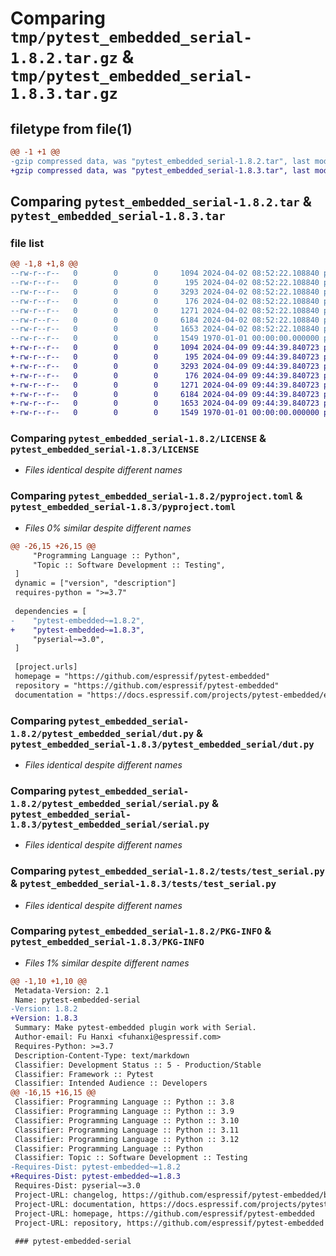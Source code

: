 # Comparing `tmp/pytest_embedded_serial-1.8.2.tar.gz` & `tmp/pytest_embedded_serial-1.8.3.tar.gz`

## filetype from file(1)

```diff
@@ -1 +1 @@
-gzip compressed data, was "pytest_embedded_serial-1.8.2.tar", last modified: Fri Jan  1 00:00:00 2016, max compression
+gzip compressed data, was "pytest_embedded_serial-1.8.3.tar", last modified: Fri Jan  1 00:00:00 2016, max compression
```

## Comparing `pytest_embedded_serial-1.8.2.tar` & `pytest_embedded_serial-1.8.3.tar`

### file list

```diff
@@ -1,8 +1,8 @@
--rw-r--r--   0        0        0     1094 2024-04-02 08:52:22.108840 pytest_embedded_serial-1.8.2/LICENSE
--rw-r--r--   0        0        0      195 2024-04-02 08:52:22.108840 pytest_embedded_serial-1.8.2/README.md
--rw-r--r--   0        0        0     3293 2024-04-02 08:52:22.108840 pytest_embedded_serial-1.8.2/pyproject.toml
--rw-r--r--   0        0        0      176 2024-04-02 08:52:22.108840 pytest_embedded_serial-1.8.2/pytest_embedded_serial/__init__.py
--rw-r--r--   0        0        0     1271 2024-04-02 08:52:22.108840 pytest_embedded_serial-1.8.2/pytest_embedded_serial/dut.py
--rw-r--r--   0        0        0     6184 2024-04-02 08:52:22.108840 pytest_embedded_serial-1.8.2/pytest_embedded_serial/serial.py
--rw-r--r--   0        0        0     1653 2024-04-02 08:52:22.108840 pytest_embedded_serial-1.8.2/tests/test_serial.py
--rw-r--r--   0        0        0     1549 1970-01-01 00:00:00.000000 pytest_embedded_serial-1.8.2/PKG-INFO
+-rw-r--r--   0        0        0     1094 2024-04-09 09:44:39.840723 pytest_embedded_serial-1.8.3/LICENSE
+-rw-r--r--   0        0        0      195 2024-04-09 09:44:39.840723 pytest_embedded_serial-1.8.3/README.md
+-rw-r--r--   0        0        0     3293 2024-04-09 09:44:39.840723 pytest_embedded_serial-1.8.3/pyproject.toml
+-rw-r--r--   0        0        0      176 2024-04-09 09:44:39.840723 pytest_embedded_serial-1.8.3/pytest_embedded_serial/__init__.py
+-rw-r--r--   0        0        0     1271 2024-04-09 09:44:39.840723 pytest_embedded_serial-1.8.3/pytest_embedded_serial/dut.py
+-rw-r--r--   0        0        0     6184 2024-04-09 09:44:39.840723 pytest_embedded_serial-1.8.3/pytest_embedded_serial/serial.py
+-rw-r--r--   0        0        0     1653 2024-04-09 09:44:39.840723 pytest_embedded_serial-1.8.3/tests/test_serial.py
+-rw-r--r--   0        0        0     1549 1970-01-01 00:00:00.000000 pytest_embedded_serial-1.8.3/PKG-INFO
```

### Comparing `pytest_embedded_serial-1.8.2/LICENSE` & `pytest_embedded_serial-1.8.3/LICENSE`

 * *Files identical despite different names*

### Comparing `pytest_embedded_serial-1.8.2/pyproject.toml` & `pytest_embedded_serial-1.8.3/pyproject.toml`

 * *Files 0% similar despite different names*

```diff
@@ -26,15 +26,15 @@
     "Programming Language :: Python",
     "Topic :: Software Development :: Testing",
 ]
 dynamic = ["version", "description"]
 requires-python = ">=3.7"
 
 dependencies = [
-    "pytest-embedded~=1.8.2",
+    "pytest-embedded~=1.8.3",
     "pyserial~=3.0",
 ]
 
 [project.urls]
 homepage = "https://github.com/espressif/pytest-embedded"
 repository = "https://github.com/espressif/pytest-embedded"
 documentation = "https://docs.espressif.com/projects/pytest-embedded/en/latest/"
```

### Comparing `pytest_embedded_serial-1.8.2/pytest_embedded_serial/dut.py` & `pytest_embedded_serial-1.8.3/pytest_embedded_serial/dut.py`

 * *Files identical despite different names*

### Comparing `pytest_embedded_serial-1.8.2/pytest_embedded_serial/serial.py` & `pytest_embedded_serial-1.8.3/pytest_embedded_serial/serial.py`

 * *Files identical despite different names*

### Comparing `pytest_embedded_serial-1.8.2/tests/test_serial.py` & `pytest_embedded_serial-1.8.3/tests/test_serial.py`

 * *Files identical despite different names*

### Comparing `pytest_embedded_serial-1.8.2/PKG-INFO` & `pytest_embedded_serial-1.8.3/PKG-INFO`

 * *Files 1% similar despite different names*

```diff
@@ -1,10 +1,10 @@
 Metadata-Version: 2.1
 Name: pytest-embedded-serial
-Version: 1.8.2
+Version: 1.8.3
 Summary: Make pytest-embedded plugin work with Serial.
 Author-email: Fu Hanxi <fuhanxi@espressif.com>
 Requires-Python: >=3.7
 Description-Content-Type: text/markdown
 Classifier: Development Status :: 5 - Production/Stable
 Classifier: Framework :: Pytest
 Classifier: Intended Audience :: Developers
@@ -16,15 +16,15 @@
 Classifier: Programming Language :: Python :: 3.8
 Classifier: Programming Language :: Python :: 3.9
 Classifier: Programming Language :: Python :: 3.10
 Classifier: Programming Language :: Python :: 3.11
 Classifier: Programming Language :: Python :: 3.12
 Classifier: Programming Language :: Python
 Classifier: Topic :: Software Development :: Testing
-Requires-Dist: pytest-embedded~=1.8.2
+Requires-Dist: pytest-embedded~=1.8.3
 Requires-Dist: pyserial~=3.0
 Project-URL: changelog, https://github.com/espressif/pytest-embedded/blob/main/CHANGELOG.md
 Project-URL: documentation, https://docs.espressif.com/projects/pytest-embedded/en/latest/
 Project-URL: homepage, https://github.com/espressif/pytest-embedded
 Project-URL: repository, https://github.com/espressif/pytest-embedded
 
 ### pytest-embedded-serial
```

